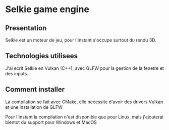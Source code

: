 # Selkie game engine

## Presentation

Selkie est un moteur de jeu, pour l'instant s'occupe surtout du rendu 3D.

## Technologies utilisees

J'ai ecrit Selkie en Vulkan (C++), avec GLFW pour la gestion de la fenetre et des inputs.

## Comment installer

La compilation se fait avec CMake, elle necessite d'avoir des drivers Vulkan et une installation de GLFW

Pour l'instant la compilation n'est disponible que pour Linux, mais j'ajouterai bientot du support pour Windows et MacOS